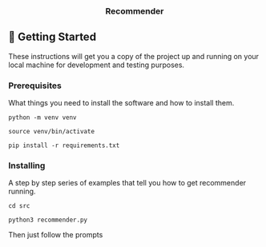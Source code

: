 <h3 align="center">Recommender</h3>

## 🏁 Getting Started <a name = "getting_started"></a>

These instructions will get you a copy of the project up and running on your local machine for development and testing purposes.

### Prerequisites

What things you need to install the software and how to install them.

```
python -m venv venv
```
```
source venv/bin/activate
```
```
pip install -r requirements.txt
```

### Installing

A step by step series of examples that tell you how to get recommender running.

```
cd src
```

```
python3 recommender.py
```

Then just follow the prompts

